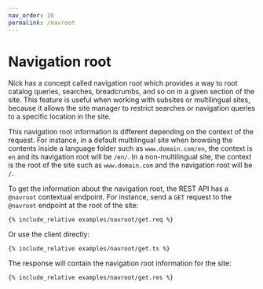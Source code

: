 ```yaml
---
nav_order: 16
permalink: /navroot
---
```


# Navigation root

Nick has a concept called navigation root which provides a way to root catalog queries, searches, breadcrumbs, and so on in a given section of the site. This feature is useful when working with subsites or multilingual sites, because it allows the site manager to restrict searches or navigation queries to a specific location in the site.

This navigation root information is different depending on the context of the request. For instance, in a default multilingual site when browsing the contents inside a language folder such as `www.domain.com/en`, the context is `en` and its navigation root will be `/en/`. In a non-multilingual site, the context is the root of the site such as `www.domain.com` and the navigation root will be `/`.

To get the information about the navigation root, the REST API has a `@navroot` contextual endpoint. For instance, send a `GET` request to the `@navroot` endpoint at the root of the site:

```
{% include_relative examples/navroot/get.req %}
```

Or use the client directly:

```
{% include_relative examples/navroot/get.ts %}
```

The response will contain the navigation root information for the site:

```
{% include_relative examples/navroot/get.res %}
```
